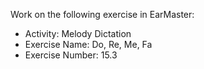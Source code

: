 Work on the following exercise in EarMaster:
- Activity: Melody Dictation
- Exercise Name: Do, Re, Me, Fa
- Exercise Number: 15.3
